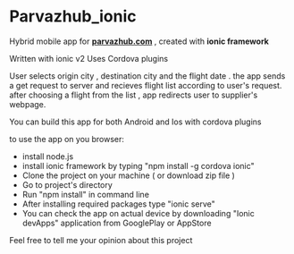 # Parvazhub_ionic
Hybrid mobile app for [**parvazhub.com**](http://parvazhub.com) , created with **ionic framework**

Written with ionic v2
Uses Cordova plugins

User selects origin city , destination city and the flight date . the app sends a get request to server and recieves flight list according to user's request.
after choosing a flight from the list , app redirects user to supplier's webpage.

You can build this app for both Android and Ios with cordova plugins

to use the app on you browser:
- install node.js
- install ionic framework by typing "npm install -g cordova ionic"
- Clone the project on your machine ( or download zip file )
- Go to project's directory
- Run "npm install" in command line
- After installing required packages type "ionic serve"
- You can check the app on actual device by downloading "Ionic devApps" application from GooglePlay or AppStore

Feel free to tell me your opinion about this project
